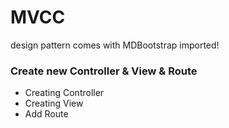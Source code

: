 # MVCC 
design pattern comes with MDBootstrap imported!
### Create new Controller & View & Route
- Creating Controller
- Creating View
- Add Route